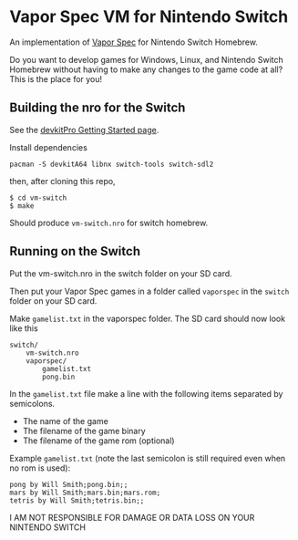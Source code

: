 # Vapor Spec VM for Nintendo Switch

An implementation of [Vapor Spec](https://github.com/minkcv/vm) for Nintendo Switch Homebrew.

Do you want to develop games for Windows, Linux, and Nintendo Switch Homebrew without having to make any changes to the game code at all? This is the place for you!

## Building the nro for the Switch
See the [devkitPro Getting Started page](https://devkitpro.org/wiki/Getting_Started).

Install dependencies

    pacman -S devkitA64 libnx switch-tools switch-sdl2

then, after cloning this repo,

    $ cd vm-switch
    $ make

Should produce `vm-switch.nro` for switch homebrew.

## Running on the Switch
Put the vm-switch.nro in the switch folder on your SD card.

Then put your Vapor Spec games in a folder called `vaporspec` in the `switch` folder on your SD card.

Make `gamelist.txt` in the vaporspec folder. The SD card should now look like this

    switch/
        vm-switch.nro
        vaporspec/
            gamelist.txt
            pong.bin

In the `gamelist.txt` file make a line with the following items separated by semicolons.

- The name of the game
- The filename of the game binary
- The filename of the game rom (optional)

Example `gamelist.txt` (note the last semicolon is still required even when no rom is used):

    pong by Will Smith;pong.bin;;
    mars by Will Smith;mars.bin;mars.rom;
    tetris by Will Smith;tetris.bin;;

I AM NOT RESPONSIBLE FOR DAMAGE OR DATA LOSS ON YOUR NINTENDO SWITCH
